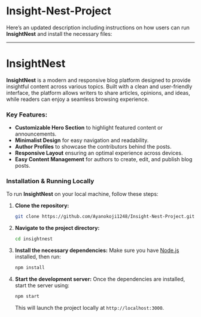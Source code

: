 # Insight-Nest-Project
Here’s an updated description including instructions on how users can run **InsightNest** and install the necessary files:

---

# InsightNest

**InsightNest** is a modern and responsive blog platform designed to provide insightful content across various topics. Built with a clean and user-friendly interface, the platform allows writers to share articles, opinions, and ideas, while readers can enjoy a seamless browsing experience.

### Key Features:
- **Customizable Hero Section** to highlight featured content or announcements.
- **Minimalist Design** for easy navigation and readability.
- **Author Profiles** to showcase the contributors behind the posts.
- **Responsive Layout** ensuring an optimal experience across devices.
- **Easy Content Management** for authors to create, edit, and publish blog posts.

### Installation & Running Locally

To run **InsightNest** on your local machine, follow these steps:

1. **Clone the repository:**
   ```bash
   git clone https://github.com/Ayanokoji1248/Insight-Nest-Project.git
   ```

2. **Navigate to the project directory:**
   ```bash
   cd insightnest
   ```

3. **Install the necessary dependencies:**
   Make sure you have [Node.js](https://nodejs.org) installed, then run:
   ```bash
   npm install
   ```

4. **Start the development server:**
   Once the dependencies are installed, start the server using:
   ```bash
   npm start
   ```
   This will launch the project locally at `http://localhost:3000`.
